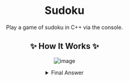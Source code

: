 <div align = "center">

# Sudoku
Play a game of sudoku in C++ via the console.

## ✨ How It Works ✨
![image](https://github.com/cookiedefender99/Sudoku/assets/112595660/4f575324-af61-4eba-93e4-6ae86a2a800d)

<details>
<summary>Final Answer</summary>
![Sudoku Game Output 2](https://github.com/cookiedefender99/Sudoku/assets/112595660/9484f725-9f1d-47b8-ac6c-b46c6c159ac3)
</details>
